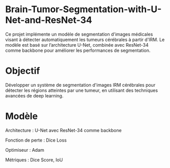 # Brain-Tumor-Segmentation-with-U-Net-and-ResNet-34

Ce projet implémente un modèle de segmentation d'images médicales visant à détecter automatiquement les tumeurs cérébrales à partir d'IRM. Le modèle est basé sur l’architecture U-Net, combinée avec ResNet-34 comme backbone pour améliorer les performances de segmentation.

# Objectif
Développer un système de segmentation d'images IRM cérébrales pour détecter les régions atteintes par une tumeur, en utilisant des techniques avancées de deep learning.

# Modèle
Architecture : U-Net avec ResNet-34 comme backbone

Fonction de perte : Dice Loss

Optimiseur : Adam

Métriques : Dice Score, IoU 
